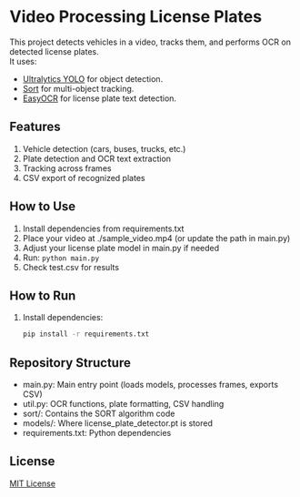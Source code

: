 # Video Processing License Plates

This project detects vehicles in a video, tracks them, and performs OCR on detected license plates.  
It uses:
- [Ultralytics YOLO](https://github.com/ultralytics/ultralytics) for object detection.  
- [Sort](https://github.com/abewley/sort) for multi-object tracking.  
- [EasyOCR](https://github.com/JaidedAI/EasyOCR) for license plate text detection.  

## Features

1. Vehicle detection (cars, buses, trucks, etc.)  
2. Plate detection and OCR text extraction  
3. Tracking across frames  
4. CSV export of recognized plates  

## How to Use

1. Install dependencies from requirements.txt  
2. Place your video at ./sample_video.mp4 (or update the path in main.py)  
3. Adjust your license plate model in main.py if needed  
4. Run:  ```python main.py```
5. Check test.csv for results  

## How to Run
1. Install dependencies:  
   ```bash
   pip install -r requirements.txt
   ```

## Repository Structure

- main.py: Main entry point (loads models, processes frames, exports CSV)  
- util.py: OCR functions, plate formatting, CSV handling  
- sort/: Contains the SORT algorithm code  
- models/: Where license_plate_detector.pt is stored  
- requirements.txt: Python dependencies  

## License

[MIT License](LICENSE)